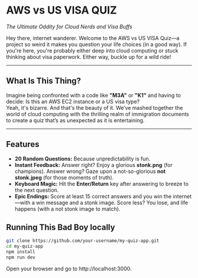 # AWS vs US VISA QUIZ  
_The Ultimate Oddity for Cloud Nerds and Visa Buffs_

Hey there, internet wanderer. Welcome to the AWS vs US VISA Quiz—a project so weird it makes you question your life choices (in a good way). If you're here, you're probably either deep into cloud computing or stuck thinking about visa paperwork. Either way, buckle up for a wild ride!

---

## What Is This Thing?  

Imagine being confronted with a code like **"M3A"** or **"K1"** and having to decide: Is this an AWS EC2 instance or a US visa type?  
Yeah, it's bizarre. And that's the beauty of it. We’ve mashed together the world of cloud computing with the thrilling realm of immigration documents to create a quiz that’s as unexpected as it is entertaining.

---

## Features 

- **20 Random Questions:** Because unpredictability is fun.
- **Instant Feedback:** Answer right? Enjoy a glorious **stonk.png** (for champions). Answer wrong? Gaze upon a not-so-glorious **not stonk.jpeg** (for those moments of truth).
- **Keyboard Magic:** Hit the **Enter/Return** key after answering to breeze to the next question.
- **Epic Endings:** Score at least 15 correct answers and you win the internet—with a win message and a stonk image. Score less? You lose, and life happens (with a not stonk image to match).

## Running This Bad Boy locally

```bash
git clone https://github.com/your-username/my-quiz-app.git
cd my-quiz-app
npm install
npm run dev
```

Open your browser and go to http://localhost:3000.